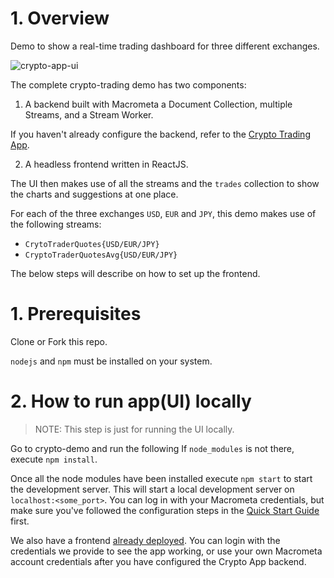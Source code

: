 # 1. Overview

Demo to show a real-time trading dashboard for three different exchanges.

![crypto-app-ui](https://user-images.githubusercontent.com/1088136/198411981-2afbdd21-d145-4ad6-aea1-ee933ed482a5.png)

The complete crypto-trading demo has two components:

1. A backend built with Macrometa a Document Collection, multiple Streams, and a Stream Worker.

If you haven't already configure the backend, refer to the [Crypto Trading App](https://macrometa.com/docs/apps/crypto-trading).

2. A headless frontend written in ReactJS.

The UI then makes use of all the streams and the `trades` collection to show the charts and suggestions at one place.

For each of the three exchanges `USD`, `EUR` and `JPY`, this demo makes use of the following streams:

- `CrytoTraderQuotes{USD/EUR/JPY}`
- `CryptoTraderQuotesAvg{USD/EUR/JPY}`

The below steps will describe on how to set up the frontend.

# 1. Prerequisites

Clone or Fork this repo.

`nodejs` and `npm` must be installed on your system.

# 2. How to run app(UI) locally

> NOTE: This step is just for running the UI locally.

Go to crypto-demo and run the following
If `node_modules` is not there, execute `npm install`.

Once all the node modules have been installed execute `npm start` to start the development server. This will start a local development server on `localhost:<some_port>`. You can log in with your Macrometa credentials, but make sure you've followed the configuration steps in the [Quick Start Guide](https://macrometa.com/docs/apps/crypto-trading) first.

We also have a frontend [already deployed](https://macrometacorp.github.io/tutorial-cryptotrading/). You can login with the credentials we provide to see the app working, or use your own Macrometa account credentials after you have configured the Crypto App backend.
